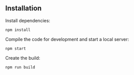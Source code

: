 ## Installation

Install dependencies:

```
npm install
```

Compile the code for development and start a local server:

```
npm start
```

Create the build:

```
npm run build
```







